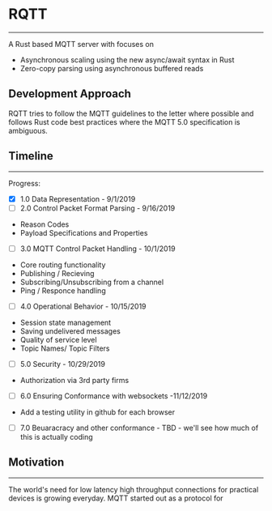 # RQTT
---
A Rust based MQTT server with focuses on
- Asynchronous scaling using the new async/await syntax in Rust 
- Zero-copy parsing using asynchronous buffered reads

## Development Approach
RQTT tries to follow the MQTT guidelines to the letter where possible and follows Rust code 
best practices where the MQTT 5.0 specification is ambiguous.

## Timeline
---
Progress:
- [x] 1.0 Data Representation - 9/1/2019
- [ ] 2.0 Control Packet Format Parsing - 9/16/2019
* Reason Codes 
* Payload Specifications and Properties
- [ ] 3.0 MQTT Control Packet Handling - 10/1/2019
* Core routing functionality
* Publishing / Recieving 
* Subscribing/Unsubscribing from a channel
* Ping / Responce handling
- [ ] 4.0 Operational Behavior - 10/15/2019
* Session state management
* Saving undelivered messages 
* Quality of service level
* Topic Names/ Topic Filters
- [ ] 5.0 Security - 10/29/2019
* Authorization via 3rd party firms
- [ ] 6.0 Ensuring Conformance with websockets -11/12/2019
* Add a testing utility in github for each browser
- [ ] 7.0 Beuaracracy and other conformance - TBD - we'll see how much of this is actually coding

## Motivation
---

The world's need for low latency high throughput connections for practical devices is growing everyday. MQTT started out as a protocol for 
